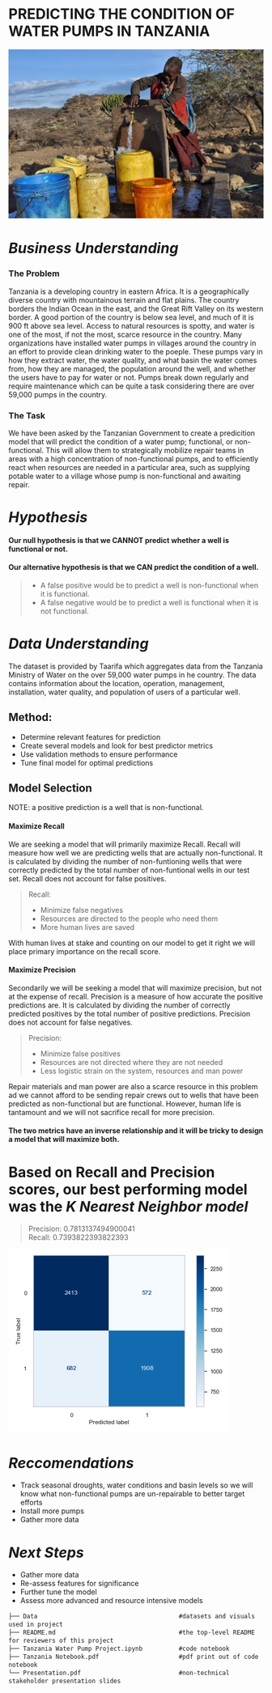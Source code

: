 # PREDICTING THE CONDITION OF WATER PUMPS IN TANZANIA

![](Data/filling_many.jpeg)

# *Business Understanding*

### The Problem

Tanzania is a developing country in eastern Africa. It is a geographically diverse country with mountainous terrain and flat plains. The country borders the Indian Ocean in the east, and the Great Rift Valley on its western border. A good portion of the country is below sea level, and much of it is 900 ft above sea level. Access to natural resources is spotty, and water is one of the most, if not the most, scarce resource in the country. Many organizations have installed water pumps in villages around the country in an effort to provide clean drinking water to the poeple. These pumps vary in how they extract water, the water quality, and what basin the water comes from, how they are managed, the population around the well, and whether the users have to pay for water or not. Pumps break down regularly and require maintenance which can be quite a task considering there are over 59,000 pumps in the country.

### The Task
We have been asked by the Tanzanian Government to create a predicition model that will predict the condition of a water pump; functional, or non-functional. This will allow them to strategically mobilize repair teams in areas with a high concentration of non-functional pumps, and to efficiently react when resources are needed in a particular area, such as supplying potable water to a village whose pump is non-functional and awaiting repair.

# *Hypothesis*

#### Our null hypothesis is that we CANNOT predict whether a well is functional or not.

#### Our alternative hypothesis is that we CAN predict the condition of a well.

> - A false positive would be to predict a well is non-functional when it is functional.   
> - A false negative would be to predict a well is functional when it is not functional.

# *Data Understanding*

The dataset is provided by Taarifa which aggregates data from the Tanzania Ministry of Water on the over 59,000 water pumps in he country. The data contains information about the location, operation, management, installation, water quality, and population of users of a particular well.

## Method:
- Determine relevant features for prediction
- Create several models and look for best predictor metrics
- Use validation methods to ensure performance
- Tune final model for optimal predictions

## Model Selection

NOTE: a positive prediction is a well that is non-functional. 

#### Maximize Recall
We are seeking a model that will primarily maximize Recall. Recall will measure how well we are predicting wells that are actually non-functional. It is calculated by dividing the number of non-funtioning wells that were correctly predicted by the total number of non-funtional wells in our test set. Recall does not account for false positives.

> Recall:
> - Minimize false negatives
> - Resources are directed to the people who need them 
> - More human lives are saved

With human lives at stake and counting on our model to get it right we will place primary importance on the recall score.

#### Maximize Precision
Secondarily we will be seeking a model that will maximize precision, but not at the expense of recall. Precision is a measure of how accurate the positive predictions are. It is calculated by dividing the number of correctly predicted positives by the total number of positive predictions. Precision does not account for false negatives.

> Precision:
> - Minimize false positives
> - Resources are not directed where they are not needed
> - Less logistic strain on the system, resources and man power

Repair materials and man power are also a scarce resource in this problem ad we cannot afford to be sending repair crews out to wells that have been predicted as non-functional but are functional. However, human life is tantamount and we will not sacrifice recall for more precision.

#### The two metrics have an inverse relationship and it will be tricky to design a model that will maximize both.

# Based on Recall and Precision scores, our best performing model was the *K Nearest Neighbor model*

> Precision: 0.7813137494900041    
> Recall: 0.7393822393822393

![](Data/final_confusion_matrix.png)

# *Reccomendations*

- Track seasonal droughts, water conditions and basin levels so we will know what non-functional pumps are un-repairable to better target efforts
- Install more pumps
- Gather more data

# *Next Steps*
- Gather more data
- Re-assess features for significance
- Further tune the model
- Assess more advanced and resource intensive models

```
├── Data                                       #datasets and visuals used in project
├── README.md                                  #the top-level README for reviewers of this project
├── Tanzania Water Pump Project.ipynb          #code notebook
├── Tanzania Notebook.pdf                      #pdf print out of code notebook
└── Presentation.pdf                           #non-technical stakeholder presentation slides
```
